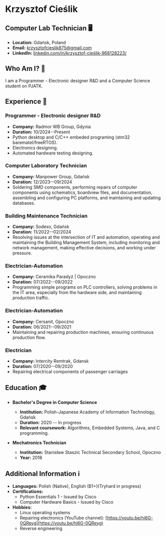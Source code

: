 # Krzysztof Cieślik

## Computer Lab Technician 🖥️

- **Location:** Gdańsk, Poland
- **Email:** [krzysztofcieslik875@gmail.com](mailto:krzysztofcieslik875@gmail.com)
- **LinkedIn:** [linkedin.com/in/krzysztof-cieślik-968128223/](https://www.linkedin.com/in/krzysztof-cie%C5%9Blik-968128223/)

## Who Am I? 🚀

I am a Programmer - Electronic designer R&D and a Computer Science student on PJATK. 

## Experience 💼
### Programmer - Electronic designer R&D
- **Company:** Radmor WB Group, Gdynia
- **Duration:** 10/2024--Present
- Python desktop and C/C++ embeded programing (stm32 barematel/freeRTOS).
- Electronics designing.
- Automated hardware testing designing.

### Computer Laboratory Technician
- **Company:** Manpower Group, Gdańsk
- **Duration:** 12/2023--09/2024
- Soldering SMD components, performing repairs of computer components using schematics, boardview files, and documentation, assembling and configuring PC platforms, and maintaining and updating databases.

### Building Maintenance Technician
- **Company:** Sodexo, Gdańsk
- **Duration:** 11/2022--02/2024
- Resolving issues at the intersection of IT and automation, operating and maintaining the Building Management System, including monitoring and network management, making effective decisions, and working under pressure.

### Electrician-Automation
- **Company:** Ceramika Paradyż | Opoczno
- **Duration:** 07/2022--09/2022
- Programming simple programs on PLC controllers, solving problems in the IT area, especially from the hardware side, and maintaining production traffic.

### Electrician-Automation
- **Company:** Cersanit, Opoczno
- **Duration:** 06/2021--09/2021
- Maintaining and repairing production machines, ensuring continuous production flow.

### Electrician
- **Company:** Intercity Remtrak, Gdansk
- **Duration:** 07/2020--09/2020
- Repairing electrical components of passenger carriages

## Education 🎓

- **Bachelor's Degree in Computer Science**
  - **Institution:** Polish-Japanese Academy of Information Technology, Gdańsk
  - **Duration:** 2020 -- In progress
  - **Relevant coursework:** Algorithms, Embedded Systems, Java, and C programming.

- **Mechatronics Technician**
  - **Institution:** Stanisław Staszic Technical Secondary School, Opoczno
  - **Year:** 2018

## Additional Information ℹ️

- **Languages:** Polish (Native), English (B1+)(Tryhard in progress) 
- **Certifications:**
  - Python Essentials 1 - Issued by Cisco
  - Computer Hardware Basics - Issued by Cisco
- **Hobbies:**
  - Linux operating systems
  - Repairing electronics (YouTube channel): [https://youtu.be/hi6G-0QReyg](https://youtu.be/hi6G-0QReyg)
  - Reverse engineering
